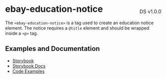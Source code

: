 <h1 style='display: flex; justify-content: space-between; align-items: center;'>
    <span>
        ebay-education-notice
    </span>
    <span style='font-weight: normal; font-size: medium; margin-bottom: -15px;'>
        DS v1.0.0
    </span>
</h1>

The `<ebay-education-notice>` is a tag used to create an education notice element. The notice requires a `@title` element and should be wrapped inside a `<p>` tag.

## Examples and Documentation

-   [Storybook](https://ebay.github.io/ebayui-core/?path=/story/notices-tips-ebay-education-notice)
-   [Storybook Docs](https://ebay.github.io/ebayui-core/?path=/docs/notices-tips-ebay-education-notice)
-   [Code Examples](https://github.com/eBay/ebayui-core/tree/master/src/components/ebay-education-notice/examples)
